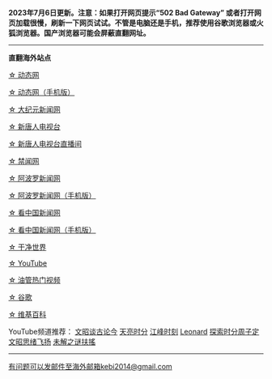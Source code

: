**2023年7月6日更新。注意：如果打开网页提示“502 Bad Gateway” 或者打开网页加载很慢，刷新一下网页试试。不管是电脑还是手机，推荐使用谷歌浏览器或火狐浏览器。国产浏览器可能会屏蔽直翻网址。**

***

**直翻海外站点**

[☆ 动态网](https://free9.freeku6.xyz/20)

[☆ 动态网（手机版）](https://free9.freeku6.xyz/21)

[☆ 大纪元新闻网](https://free9.freeku6.xyz/90)

[☆ 新唐人电视台](https://free9.freeku6.xyz/4)

[☆ 新唐人电视台直播间](https://free9.freeku6.xyz/44)

[☆ 禁闻网](https://free9.freeku6.xyz/3)

[☆ 阿波罗新闻网](https://free9.freeku6.xyz/7)

[☆ 阿波罗新闻网（手机版）](https://free9.freeku6.xyz/53)

[☆ 看中国新闻网](https://free9.freeku6.xyz/26)

[☆ 看中国新闻网（手机版）](https://free9.freeku6.xyz/54)

[☆ 干净世界](https://free9.freeku6.xyz/1)

[☆ YouTube](https://free9.freeku6.xyz/45)

[☆ 油管热门视频](https://free9.freeku6.xyz/55)

[☆ 谷歌](https://free9.freeku6.xyz/62)

[☆ 维基百科](https://free9.freeku6.xyz/63)

YouTube频道推荐： [文昭谈古论今](https://free9.freeku6.xyz/46) [天亮时分](https://free9.freeku6.xyz/47) [江峰时刻](https://free9.freeku6.xyz/48) [Leonard](https://free9.freeku6.xyz/49) [探索时分周子定](https://free9.freeku6.xyz/50) [文昭思绪飞扬](https://free9.freeku6.xyz/51) [未解之谜扶搖](https://free9.freeku6.xyz/52)

***


有问题可以发邮件至海外邮箱kebi2014@gmail.com